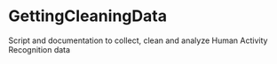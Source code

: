 # GettingCleaningData
Script and documentation to collect, clean and analyze Human Activity Recognition data
